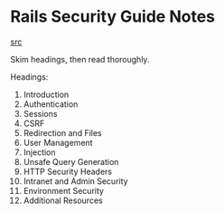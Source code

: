 # Rails Security Guide Notes
[src](https://guides.rubyonrails.org/security.html)

Skim headings, then read thoroughly.

Headings:
1. Introduction
2. Authentication
3. Sessions
4. CSRF
5. Redirection and Files
6. User Management
7. Injection
8. Unsafe Query Generation
9. HTTP Security Headers
10. Intranet and Admin Security
11. Environment Security
12. Additional Resources



